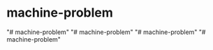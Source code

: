 # machine-problem
"# machine-problem" 
"# machine-problem" 
"# machine-problem" 
"# machine-problem" 
